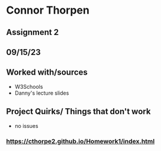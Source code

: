 # Connor Thorpen
## Assignment 2
## 09/15/23
## Worked with/sources 
* W3Schools
* Danny's lecture slides
## Project Quirks/ Things that don't work
* no issues
### https://cthorpe2.github.io/Homework1/index.html
